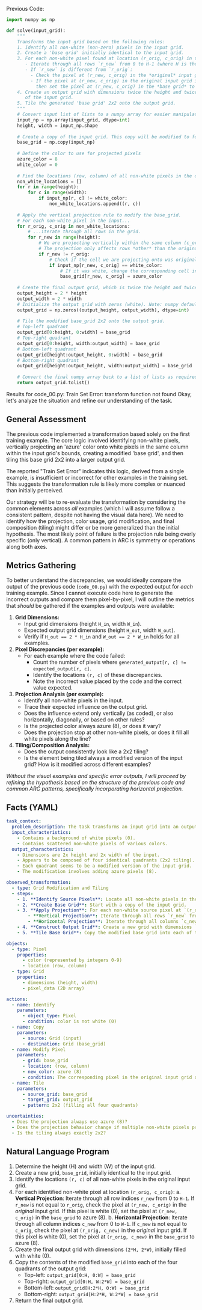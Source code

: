 
Previous Code:
```python
import numpy as np

def solve(input_grid):
    """
    Transforms the input grid based on the following rules:
    1. Identify all non-white (non-zero) pixels in the input grid.
    2. Create a 'base grid' initially identical to the input grid.
    3. For each non-white pixel found at location (r_orig, c_orig) in the input:
       - Iterate through all rows `r_new` from 0 to H-1 (where H is the grid height).
       - If `r_new` is different from `r_orig`:
         - Check the pixel at (r_new, c_orig) in the *original* input grid.
         - If the pixel at (r_new, c_orig) in the original input grid is white (0),
           then set the pixel at (r_new, c_orig) in the *base grid* to azure (8).
    4. Create an output grid with dimensions twice the height and twice the width
       of the input grid.
    5. Tile the generated 'base grid' 2x2 onto the output grid.
    """
    # Convert input list of lists to a numpy array for easier manipulation
    input_np = np.array(input_grid, dtype=int)
    height, width = input_np.shape
    
    # Create a copy of the input grid. This copy will be modified to form the 'base grid'.
    base_grid = np.copy(input_np)
    
    # Define the color to use for projected pixels
    azure_color = 8
    white_color = 0
    
    # Find the locations (row, column) of all non-white pixels in the original input grid.
    non_white_locations = []
    for r in range(height):
        for c in range(width):
            if input_np[r, c] != white_color:
                non_white_locations.append((r, c))
                
    # Apply the vertical projection rule to modify the base_grid.
    # For each non-white pixel in the input...
    for r_orig, c_orig in non_white_locations:
        # ...iterate through all rows in the grid.
        for r_new in range(height):
            # We are projecting vertically within the same column (c_orig).
            # The projection only affects rows *other* than the original non-white pixel's row.
            if r_new != r_orig:
                # Check if the cell we are projecting onto was originally white in the input grid.
                if input_np[r_new, c_orig] == white_color:
                    # If it was white, change the corresponding cell in the base_grid to azure.
                    base_grid[r_new, c_orig] = azure_color
                    
    # Create the final output grid, which is twice the height and twice the width of the input grid.
    output_height = 2 * height
    output_width = 2 * width
    # Initialize the output grid with zeros (white). Note: numpy default is float, so specify dtype.
    output_grid = np.zeros((output_height, output_width), dtype=int) 
    
    # Tile the modified base_grid 2x2 onto the output grid.
    # Top-left quadrant
    output_grid[0:height, 0:width] = base_grid
    # Top-right quadrant
    output_grid[0:height, width:output_width] = base_grid
    # Bottom-left quadrant
    output_grid[height:output_height, 0:width] = base_grid
    # Bottom-right quadrant
    output_grid[height:output_height, width:output_width] = base_grid
            
    # Convert the final numpy array back to a list of lists as required.
    return output_grid.tolist()

```
Results for code_00.py:
Train Set Error: transform function not found
Okay, let's analyze the situation and refine our understanding of the task.

## General Assessment

The previous code implemented a transformation based solely on the first training example. The core logic involved identifying non-white pixels, vertically projecting an 'azure' color onto white pixels in the same column within the input grid's bounds, creating a modified 'base grid', and then tiling this base grid 2x2 into a larger output grid.

The reported "Train Set Error" indicates this logic, derived from a single example, is insufficient or incorrect for other examples in the training set. This suggests the transformation rule is likely more complex or nuanced than initially perceived.

Our strategy will be to re-evaluate the transformation by considering the common elements across *all* examples (which I will assume follow a consistent pattern, despite not having the visual data here). We need to identify how the projection, color usage, grid modification, and final composition (tiling) might differ or be more generalized than the initial hypothesis. The most likely point of failure is the projection rule being overly specific (only vertical). A common pattern in ARC is symmetry or operations along both axes.

## Metrics Gathering

To better understand the discrepancies, we would ideally compare the output of the previous code (`code_00.py`) with the expected output for *each* training example. Since I cannot execute code here to generate the incorrect outputs and compare them pixel-by-pixel, I will outline the metrics that *should* be gathered if the examples and outputs were available:

1.  **Grid Dimensions:**
    *   Input grid dimensions (height `H_in`, width `W_in`).
    *   Expected output grid dimensions (height `H_out`, width `W_out`).
    *   Verify if `H_out == 2 * H_in` and `W_out == 2 * W_in` holds for all examples.
2.  **Pixel Discrepancies (per example):**
    *   For each example where the code failed:
        *   Count the number of pixels where `generated_output[r, c] != expected_output[r, c]`.
        *   Identify the locations `(r, c)` of these discrepancies.
        *   Note the incorrect value placed by the code and the correct value expected.
3.  **Projection Analysis (per example):**
    *   Identify all non-white pixels in the input.
    *   Trace their expected influence on the output grid.
    *   Does the influence extend only vertically (as coded), or also horizontally, diagonally, or based on other rules?
    *   Is the projected color always azure (8), or does it vary?
    *   Does the projection stop at other non-white pixels, or does it fill all white pixels along the line?
4.  **Tiling/Composition Analysis:**
    *   Does the output consistently look like a 2x2 tiling?
    *   Is the element being tiled always a modified version of the input grid? How is it modified across different examples?

*Without the visual examples and specific error outputs, I will proceed by refining the hypothesis based on the structure of the previous code and common ARC patterns, specifically incorporating horizontal projection.*

## Facts (YAML)


```yaml
task_context:
  problem_description: The task transforms an input grid into an output grid that is twice the height and twice the width.
  input_characteristics:
    - Contains a background of white pixels (0).
    - Contains scattered non-white pixels of various colors.
  output_characteristics:
    - Dimensions are 2x height and 2x width of the input.
    - Appears to be composed of four identical quadrants (2x2 tiling).
    - Each quadrant seems to be a modified version of the input grid.
    - The modification involves adding azure pixels (8).

observed_transformation:
  - type: Grid Modification and Tiling
  - steps:
    - 1. **Identify Source Pixels**: Locate all non-white pixels in the input grid.
    - 2. **Create Base Grid**: Start with a copy of the input grid.
    - 3. **Apply Projection**: For each non-white source pixel at `(r_orig, c_orig)`:
        - **Vertical Projection**: Iterate through all rows `r_new` from 0 to `H-1`. If `r_new != r_orig` and the pixel at `(r_new, c_orig)` in the *original input* is white (0), change the pixel at `(r_new, c_orig)` in the *base grid* to azure (8).
        - **Horizontal Projection**: Iterate through all columns `c_new` from 0 to `W-1`. If `c_new != c_orig` and the pixel at `(r_orig, c_new)` in the *original input* is white (0), change the pixel at `(r_orig, c_new)` in the *base grid* to azure (8).
    - 4. **Construct Output Grid**: Create a new grid with dimensions `(2*H, 2*W)`.
    - 5. **Tile Base Grid**: Copy the modified base grid into each of the four quadrants of the output grid.

objects:
  - type: Pixel
    properties:
      - color (represented by integers 0-9)
      - location (row, column)
  - type: Grid
    properties:
      - dimensions (height, width)
      - pixel_data (2D array)

actions:
  - name: Identify
    parameters:
      - object_type: Pixel
      - condition: color is not white (0)
  - name: Copy
    parameters:
      - source: Grid (input)
      - destination: Grid (base_grid)
  - name: Modify Pixel
    parameters:
      - grid: base_grid
      - location: (row, column)
      - new_color: azure (8)
      - condition: The corresponding pixel in the original input grid at this location must be white (0), AND the location must lie on the same row or same column as an original non-white pixel (but not be the non-white pixel itself).
  - name: Tile
    parameters:
      - source_grid: base_grid
      - target_grid: output_grid
      - pattern: 2x2 (filling all four quadrants)

uncertainties:
  - Does the projection always use azure (8)?
  - Does the projection behavior change if multiple non-white pixels project onto the same white pixel? (The current logic implies the last projection wins, or simply sets it to azure).
  - Is the tiling always exactly 2x2?
```


## Natural Language Program

1.  Determine the height (H) and width (W) of the input grid.
2.  Create a new grid, `base_grid`, initially identical to the input grid.
3.  Identify the locations `(r, c)` of all non-white pixels in the original input grid.
4.  For each identified non-white pixel at location `(r_orig, c_orig)`:
    a.  **Vertical Projection**: Iterate through all row indices `r_new` from 0 to `H-1`. If `r_new` is not equal to `r_orig`, check the pixel at `(r_new, c_orig)` in the *original* input grid. If this pixel is white (0), set the pixel at `(r_new, c_orig)` in the `base_grid` to azure (8).
    b.  **Horizontal Projection**: Iterate through all column indices `c_new` from 0 to `W-1`. If `c_new` is not equal to `c_orig`, check the pixel at `(r_orig, c_new)` in the *original* input grid. If this pixel is white (0), set the pixel at `(r_orig, c_new)` in the `base_grid` to azure (8).
5.  Create the final output grid with dimensions `(2*H, 2*W)`, initially filled with white (0).
6.  Copy the contents of the modified `base_grid` into each of the four quadrants of the output grid:
    *   Top-left: `output_grid[0:H, 0:W] = base_grid`
    *   Top-right: `output_grid[0:H, W:2*W] = base_grid`
    *   Bottom-left: `output_grid[H:2*H, 0:W] = base_grid`
    *   Bottom-right: `output_grid[H:2*H, W:2*W] = base_grid`
7.  Return the final output grid.
